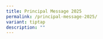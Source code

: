 ```yaml
---
title: Principal Message 2025
permalink: /principal-message-2025/
variant: tiptap
description: ""
---
```

